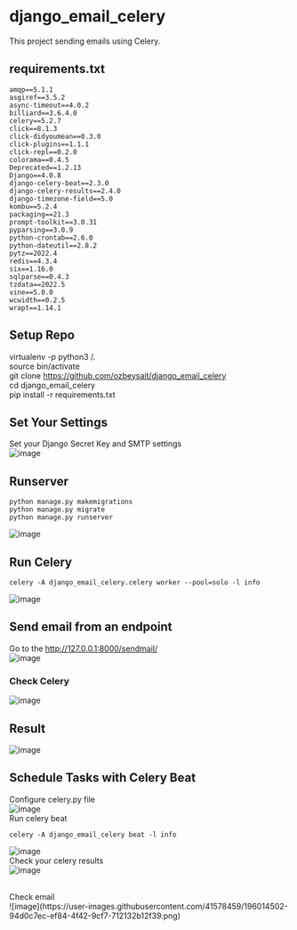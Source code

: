 # django_email_celery

This project sending emails using Celery.

## requirements.txt
```
amqp==5.1.1
asgiref==3.5.2
async-timeout==4.0.2
billiard==3.6.4.0
celery==5.2.7
click==8.1.3
click-didyoumean==0.3.0
click-plugins==1.1.1
click-repl==0.2.0
colorama==0.4.5
Deprecated==1.2.13
Django==4.0.8
django-celery-beat==2.3.0
django-celery-results==2.4.0
django-timezone-field==5.0
kombu==5.2.4
packaging==21.3
prompt-toolkit==3.0.31
pyparsing==3.0.9
python-crontab==2.6.0
python-dateutil==2.8.2
pytz==2022.4
redis==4.3.4
six==1.16.0
sqlparse==0.4.3
tzdata==2022.5
vine==5.0.0
wcwidth==0.2.5
wrapt==1.14.1
```


## Setup Repo
virtualenv -p python3 /.<br>
source bin/activate<br>
git clone https://github.com/ozbeysait/django_email_celery<br>
cd django_email_celery<br>
pip install -r requirements.txt<br>


## Set Your Settings
Set your Django Secret Key and SMTP settings<br>
![image](https://user-images.githubusercontent.com/41578459/196013784-7b1b31f0-844b-4b14-bbf9-cd21a5789c98.png)


## Runserver
```
python manage.py makemigrations
python manage.py migrate 
python manage.py runserver
```
![image](https://user-images.githubusercontent.com/41578459/196013877-635f1cd6-9570-4d07-b83d-2f5281f0bae2.png)


## Run Celery
```
celery -A django_email_celery.celery worker --pool=solo -l info
```
![image](https://user-images.githubusercontent.com/41578459/196013909-36958a3b-fd24-4f4f-82e7-e5f0d2c5f6e4.png)


## Send email from an endpoint
Go to the http://127.0.0.1:8000/sendmail/<br>
![image](https://user-images.githubusercontent.com/41578459/196013941-641d7b73-6f69-4508-ae1a-d5ef78a7dadb.png)

### Check Celery
![image](https://user-images.githubusercontent.com/41578459/196013959-34f1b0ff-49c2-406f-85e0-51d74a36c891.png)

## Result
![image](https://user-images.githubusercontent.com/41578459/196013969-08259b06-c181-4210-9677-50e96e649864.png)


## Schedule Tasks with Celery Beat
Configure celery.py file<br>
![image](https://user-images.githubusercontent.com/41578459/196014375-d0492bfd-b3bb-4224-89cf-c8106930919a.png)
<br>
Run celery beat
```
celery -A django_email_celery beat -l info
```
![image](https://user-images.githubusercontent.com/41578459/196014405-b5588549-b477-435a-b210-1cff357ab646.png)
<br>
Check your celery results<br>
![image](https://user-images.githubusercontent.com/41578459/196014420-364e9052-dff8-46c6-b095-a4d28934a6ef.png)

<br>
Check email<br>
![image](https://user-images.githubusercontent.com/41578459/196014502-94d0c7ec-ef84-4f42-9cf7-712132b12f39.png)
